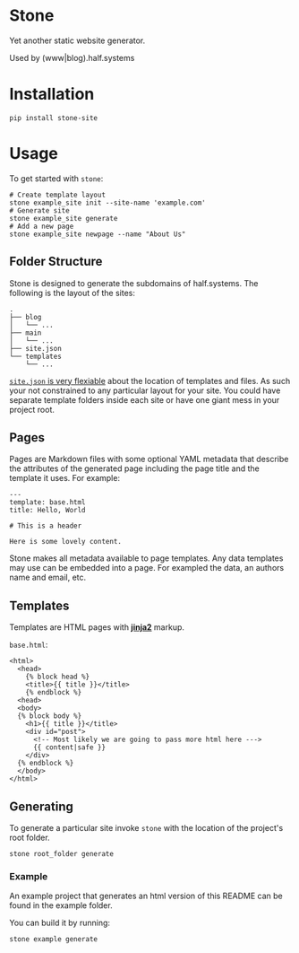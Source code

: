 # Stone

Yet another static website generator.

Used by (www|blog).half.systems


# Installation


    pip install stone-site


# Usage

To get started with `stone`:

    # Create template layout
    stone example_site init --site-name 'example.com'
    # Generate site
    stone example_site generate
    # Add a new page
    stone example_site newpage --name "About Us"


## Folder Structure

Stone is designed to generate the subdomains of half.systems. The following is
the layout of the sites:


    .
    ├── blog
    │   └── ...
    ├── main
    │   └── ...
    ├── site.json
    └── templates
        └── ...


[`site.json` is very flexiable](docs/site-json.md) about the location of
templates and files. As such your not constrained to any particular layout for
your site. You could have separate template folders inside each site or have
one giant mess in your project root.


## Pages

Pages are Markdown files with some optional YAML metadata
that describe the attributes of the generated page including the page title and
the template it uses. For example:


```
---
template: base.html
title: Hello, World

# This is a header

Here is some lovely content.
```

Stone makes all metadata available to page templates. Any data templates may use
can be embedded into a page. For exampled the data, an authors name and email,
etc.


## Templates

Templates are HTML pages with **[jinja2](http://jinja.pocoo.org)** markup.

`base.html`:

    <html>
      <head>
        {% block head %}
        <title>{{ title }}</title>
        {% endblock %}
      <head>
      <body>
      {% block body %}
        <h1>{{ title }}</title>
        <div id="post">
          <!-- Most likely we are going to pass more html here --->
          {{ content|safe }}
        </div>
      {% endblock %}
      </body>
    </html>


## Generating

To generate a particular site invoke `stone` with the location of the project's
root folder.

```
stone root_folder generate
```

### Example

An example project that generates an html version of this README can be found in
the example folder.

You can build it by running:

```
stone example generate
```
